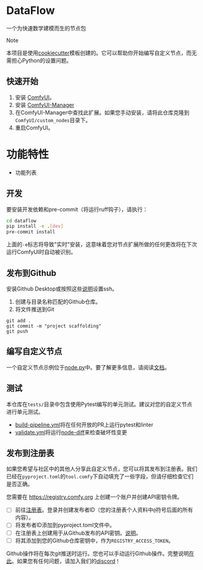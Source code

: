 # DataFlow

一个为快速数学建模而生的节点包

> [!NOTE]
> 本项目是使用[cookiecutter](https://github.com/Comfy-Org/cookiecutter-comfy-extension)模板创建的。它可以帮助你开始编写自定义节点，而无需担心Python的设置问题。

## 快速开始

1. 安装 [ComfyUI](https://docs.comfy.org/get_started)。
1. 安装 [ComfyUI-Manager](https://github.com/ltdrdata/ComfyUI-Manager)
1. 在ComfyUI-Manager中查找此扩展。如果您手动安装，请将此仓库克隆到`ComfyUI/custom_nodes`目录下。
1. 重启ComfyUI。

# 功能特性

- 功能列表

## 开发

要安装开发依赖和pre-commit（将运行ruff钩子），请执行：

```bash
cd dataflow
pip install -e .[dev]
pre-commit install
```

上面的`-e`标志将导致"实时"安装，这意味着您对节点扩展所做的任何更改将在下次运行ComfyUI时自动被识别。

## 发布到Github

安装Github Desktop或按照这些[说明](https://docs.github.com/en/authentication/connecting-to-github-with-ssh/generating-a-new-ssh-key-and-adding-it-to-the-ssh-agent)设置ssh。

1. 创建与目录名称匹配的Github仓库。
2. 将文件推送到Git
```
git add .
git commit -m "project scaffolding"
git push
``` 

## 编写自定义节点

一个自定义节点示例位于[node.py](src/dataflow/nodes.py)中。要了解更多信息，请阅读[文档](https://docs.comfy.org/essentials/custom_node_overview)。


## 测试

本仓库在`tests/`目录中包含使用Pytest编写的单元测试。建议对您的自定义节点进行单元测试。

- [build-pipeline.yml](.github/workflows/build-pipeline.yml)将在任何开放的PR上运行pytest和linter
- [validate.yml](.github/workflows/validate.yml)将运行[node-diff](https://github.com/Comfy-Org/node-diff)来检查破坏性变更

## 发布到注册表

如果您希望与社区中的其他人分享此自定义节点，您可以将其发布到注册表。我们已经在`pyproject.toml`的`tool.comfy`下自动填充了一些字段，但请仔细检查它们是否正确。

您需要在 https://registry.comfy.org 上创建一个账户并创建API密钥令牌。

- [ ] 前往[注册表](https://registry.comfy.org)。登录并创建发布者ID（您的注册表个人资料中`@`符号后面的所有内容）。
- [ ] 将发布者ID添加到pyproject.toml文件中。
- [ ] 在注册表上创建用于从Github发布的API密钥。[说明](https://docs.comfy.org/registry/publishing#create-an-api-key-for-publishing)。
- [ ] 将其添加到您的Github仓库密钥中，作为`REGISTRY_ACCESS_TOKEN`。

Github操作将在每次git推送时运行。您也可以手动运行Github操作。完整说明[在此](https://docs.comfy.org/registry/publishing)。如果您有任何问题，请加入我们的[discord](https://discord.com/invite/comfyorg)！

